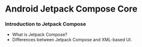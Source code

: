 # Android Jetpack Compose Core

### Introduction to Jetpack Compose
- What is Jetpack Compose?
- Differences between Jetpack Compose and XML-based UI.